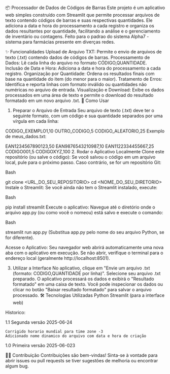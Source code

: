 📦 Processador de Dados de Códigos de Barras
Este projeto é um aplicativo web simples construído com Streamlit que permite processar arquivos de texto contendo códigos de barras e suas respectivas quantidades. Ele adiciona a data e hora do processamento a cada registro e organiza os dados resultantes por quantidade, facilitando a análise e o gerenciamento de inventário ou contagens.
Feito para o padrao do sistema Alpha7 - sistema para farmácias presente em diverças redes.

✨ Funcionalidades
Upload de Arquivo TXT: Permite o envio de arquivos de texto (.txt) contendo dados de códigos de barras.
Processamento de Dados: Lê cada linha do arquivo no formato CÓDIGO,QUANTIDADE.
Inclusão de Data e Hora: Adiciona a data e hora do processamento a cada registro.
Organização por Quantidade: Ordena os resultados finais com base na quantidade do item (do menor para o maior).
Tratamento de Erros: Identifica e reporta linhas com formato inválido ou quantidades não numéricas no arquivo de entrada.
Visualização e Download: Exibe os dados processados em uma área de texto e permite o download do resultado formatado em um novo arquivo .txt.
🚀 Como Usar
1. Preparar o Arquivo de Entrada
Seu arquivo de texto (.txt) deve ter o seguinte formato, com um código e sua quantidade separados por uma vírgula em cada linha:

CODIGO_EXEMPLO1,10
OUTRO_CODIGO,5
CODIGO_ALEATORIO,25
Exemplo de meus_dados.txt:

EAN1234567890123,50
EAN9876543210987,10
EAN1122334455667,25
CODIGO001,5
CODIGOXYZ,100
2. Rodar o Aplicativo Localmente
Clone este repositório (ou salve o código):
Se você salvou o código em um arquivo local, pule para o próximo passo. Caso contrário, se for um repositório Git:

Bash

git clone <URL_DO_SEU_REPOSITORIO>
cd <NOME_DO_SEU_DIRETORIO>
Instale o Streamlit:
Se você ainda não tem o Streamlit instalado, execute:

Bash

pip install streamlit
Execute o aplicativo:
Navegue até o diretório onde o arquivo app.py (ou como você o nomeou) está salvo e execute o comando:

Bash

streamlit run app.py
(Substitua app.py pelo nome do seu arquivo Python, se for diferente).

Acesse o Aplicativo:
Seu navegador web abrirá automaticamente uma nova aba com o aplicativo em execução. Se não abrir, verifique o terminal para o endereço local (geralmente http://localhost:8501).

3. Utilizar a Interface
No aplicativo, clique em "Envie um arquivo .txt (formato: CODIGO,QUANTIDADE por linha)".
Selecione seu arquivo .txt preparado.
O aplicativo processará os dados e exibirá o "Resultado formatado" em uma caixa de texto.
Você pode inspecionar os dados ou clicar no botão "Baixar resultado formatado" para salvar o arquivo processado.
🛠️ Tecnologias Utilizadas
Python
Streamlit (para a interface web)

Historico:

1.1 Segunda versão 2025-06-24

    Corrigido horario mundial para time zone -3
    Adicionado nome dinamico do arquivo com data e hora de criação
    

1.0 Primeira versão 2025-06-023


👨‍💻 Contribuição
Contribuições são bem-vindas! Sinta-se à vontade para abrir issues ou pull requests se tiver sugestões de melhoria ou encontrar algum bug.

